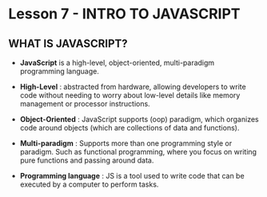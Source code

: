 # Lesson 7 - INTRO TO JAVASCRIPT

## WHAT IS JAVASCRIPT?
* **JavaScript** is a high-level, object-oriented, multi-paradigm programming language.

* **High-Level** : abstracted from hardware, allowing developers to write code without needing to worry about low-level details like memory management or processor instructions.

* **Object-Oriented** : JavaScript supports (oop) paradigm, which organizes code around objects (which are collections of data and functions).

* **Multi-paradigm** : Supports more than one programming style or paradigm.  Such as functional programming, where you focus on writing pure functions and passing around data.

* **Programming language** : JS is a tool used to write code that can be executed by a computer to perform tasks.


